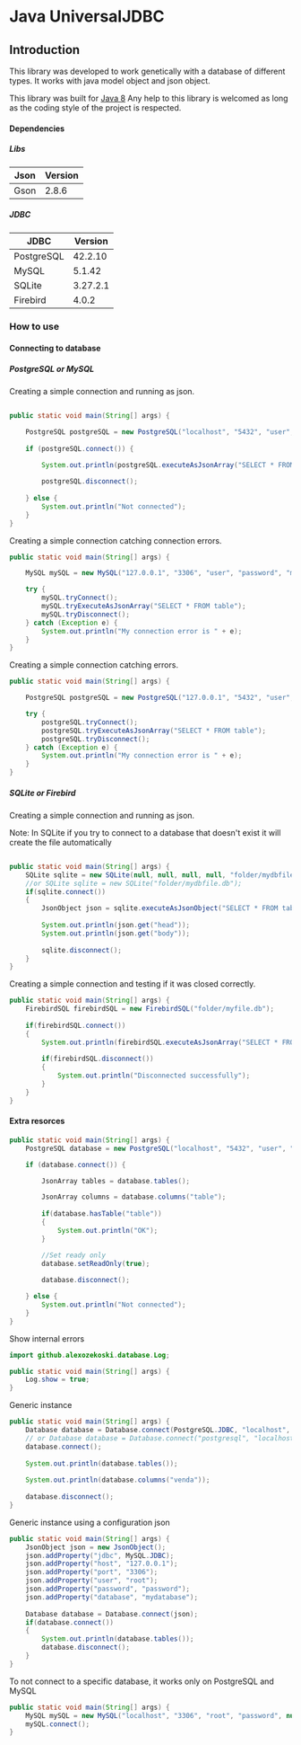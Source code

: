 # Java UniversalJDBC

## Introduction

This library was developed to work genetically with a database of different types. It works with java model object and json object.

This library was built for [Java 8](https://openjdk.java.net/projects/jdk/16/) Any help to this library is welcomed as long as the coding style of the project is respected. 

#### Dependencies

##### Libs
Json   | Version 
--------- | ------
Gson | 2.8.6

##### JDBC
JDBC   | Version 
--------- | ------
PostgreSQL | 42.2.10
MySQL | 5.1.42
SQLite | 3.27.2.1
Firebird | 4.0.2

### How to use

#### Connecting to database

##### PostgreSQL or MySQL

Creating a simple connection and running as json.
```java

public static void main(String[] args) {

    PostgreSQL postgreSQL = new PostgreSQL("localhost", "5432", "user", "password", "mydatabse");
    
    if (postgreSQL.connect()) {
        
        System.out.println(postgreSQL.executeAsJsonArray("SELECT * FROM table"));

        postgreSQL.disconnect();
        
    } else {
        System.out.println("Not connected");
    }
}

```

Creating a simple connection catching connection errors.

```java
public static void main(String[] args) {

    MySQL mySQL = new MySQL("127.0.0.1", "3306", "user", "password", "mydatabase");

    try {
        mySQL.tryConnect();
        mySQL.tryExecuteAsJsonArray("SELECT * FROM table");
        mySQL.tryDisconnect();
    } catch (Exception e) {
        System.out.println("My connection error is " + e);
    }
}
```

Creating a simple connection catching errors.

```java
public static void main(String[] args) {

    PostgreSQL postgreSQL = new PostgreSQL("127.0.0.1", "5432", "user", "password", "mydatabase");

    try {
        postgreSQL.tryConnect();
        postgreSQL.tryExecuteAsJsonArray("SELECT * FROM table");
        postgreSQL.tryDisconnect();
    } catch (Exception e) {
        System.out.println("My connection error is " + e);
    }
}
```

##### SQLite or Firebird

Creating a simple connection and running as json.

Note: In SQLite if you try to connect to a database that doesn't exist it will create the file automatically
```java

public static void main(String[] args) {
    SQLite sqlite = new SQLite(null, null, null, null, "folder/mydbfile.db");
    //or SQLite sqlite = new SQLite("folder/mydbfile.db");
    if(sqlite.connect())
    {
        JsonObject json = sqlite.executeAsJsonObject("SELECT * FROM table");
        
        System.out.println(json.get("head"));
        System.out.println(json.get("body"));
        
        sqlite.disconnect();
    }
}

```

Creating a simple connection and testing if it was closed correctly.

```java
public static void main(String[] args) {
    FirebirdSQL firebirdSQL = new FirebirdSQL("folder/myfile.db");
    
    if(firebirdSQL.connect())
    {
        System.out.println(firebirdSQL.executeAsJsonArray("SELECT * FROM table"));
        
        if(firebirdSQL.disconnect())
        {
            System.out.println("Disconnected successfully");
        }
    }
}

```

#### Extra resorces

```java
public static void main(String[] args) {
    PostgreSQL database = new PostgreSQL("localhost", "5432", "user", "password", "mydatabse");

    if (database.connect()) {

        JsonArray tables = database.tables();

        JsonArray columns = database.columns("table");
        
        if(database.hasTable("table"))
        {
            System.out.println("OK");
        }

        //Set ready only
        database.setReadOnly(true);
        
        database.disconnect();

    } else {
        System.out.println("Not connected");
    }
}

```
Show internal errors
```java
import github.alexozekoski.database.Log;

public static void main(String[] args) {
    Log.show = true;
}

```

Generic instance
```java
public static void main(String[] args) {
    Database database = Database.connect(PostgreSQL.JDBC, "localhost", "5432", "postgres", "postgres", "teste");
    // or Database database = Database.connect("postgresql", "localhost", "5432", "postgres", "postgres", "teste");
    database.connect();
    
    System.out.println(database.tables());
    
    System.out.println(database.columns("venda"));
    
    database.disconnect();
}

```

Generic instance using a configuration json

```java
public static void main(String[] args) {
    JsonObject json = new JsonObject();
    json.addProperty("jdbc", MySQL.JDBC);
    json.addProperty("host", "127.0.0.1");
    json.addProperty("port", "3306");
    json.addProperty("user", "root");
    json.addProperty("password", "password");
    json.addProperty("database", "mydatabase");
    
    Database database = Database.connect(json);
    if(database.connect())
    {
        System.out.println(database.tables());
        database.disconnect();
    }
}

```

To not connect to a specific database, it works only on PostgreSQL and MySQL

```java
public static void main(String[] args) {
    MySQL mySQL = new MySQL("localhost", "3306", "root", "password", null);
    mySQL.connect();
}

```


